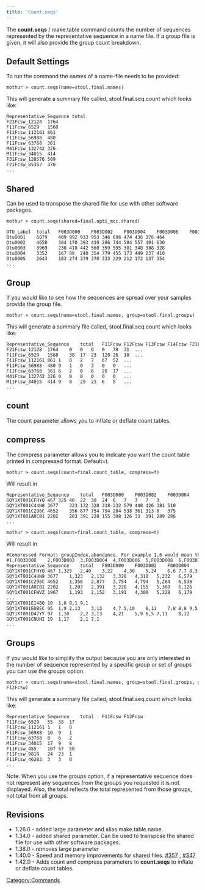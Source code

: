 ```yaml
---
title: 'Count.seqs'
---
```

The **count.seqs** / make.table command counts the
number of sequences represented by the representative sequence in a name
file. If a group file is given, it will also provide the group count
breakdown.

## Default Settings

To run the command the names of a name-file needs to be provided:

    mothur > count.seqs(name=stool.final.names)

This will generate a summary file called, stool.final.seq.count which
looks like:

    Representative_Sequence total  
    F21Fcsw_12128  1764
    F11Fcsw_6529   1568
    F11Fcsw_112161 861
    F11Fcsw_56988  480
    F11Fcsw_63768  361
    M41Fcsw_132742 326
    M11Fcsw_34015  414
    F31Fcsw_128576 509
    F21Fcsw_85352  370
    ...

## Shared

Can be used to transpose the shared file for use with other software
packages.

    mothur > count.seqs(shared=final.opti_mcc.shared)

    OTU_Label  total   F003D000    F003D002    F003D004    F003D006    F003D008    F003D142    F003D144    F003D146    F003D148    F003D150
    Otu0001    6079    409 992 933 953 346 696 474 436 376 464
    Otu0002    4658    384 170 393 419 286 744 584 557 491 630
    Otu0003    3969    230 418 442 560 359 595 301 348 388 328
    Otu0004    3352    167 88  240 354 779 455 173 449 237 410
    Otu0005    2643    183 274 379 370 333 229 212 172 137 354
    ...

## Group

If you would like to see how the sequences are spread over your samples
provide the group file.

    mothur > count.seqs(name=stool.final.names, group=stool.final.groups)

This will generate a summary file called, stool.final.seq.count which
looks like:

    Representative_Sequence    total   F11Fcsw F12Fcsw F13Fcsw F14Fcsw F21Fcsw F22Fcsw 
    F21Fcsw_12128  1764    0   0   0   0   39  31  ...
    F11Fcsw_6529   1568    38  17  23  128 26  18  ...
    F11Fcsw_112161 861 1   0   2   7   67  52  ...
    F11Fcsw_56988  480 9   1   0   3   0   0   ...
    F11Fcsw_63768  361 6   2   0   6   28  17  ...
    M41Fcsw_132742 326 0   0   0   0   0   0   ...
    M11Fcsw_34015  414 9   8   29  23  6   5   ...
    ...

## count

The count parameter allows you to inflate or deflate count tables.

## compress

The compress parameter allows you to indicate you want the count table
printed in compressed format. Default=t.

    mothur > count.seqs(count=final.count_table, compress=f)

Will result in

    Representative_Sequence    total   F003D000    F003D002    F003D004    F003D006    F003D008    F003D142    F003D144    F003D146    F003D148    F003D150
    GQY1XT001CFHYQ 467 325 40  22  30  24  6   7   3   7   3
    GQY1XT001C44N8 3677    323 132 328 318 232 579 448 426 381 510
    GQY1XT001C296C 4652    356 877 754 794 284 538 361 313 0   375
    GQY1XT001ARCB1 2202    203 391 220 155 308 126 33  191 289 286
    ...

    mothur > count.seqs(count=final.count_table, compress=t)

Will result in

    #Compressed Format: groupIndex,abundance. For example 1,6 would mean the read has an abundance of 6 for group 1.
    #1,F003D000    2,F003D002  3,F003D004  4,F003D006  5,F003D008  6,F003D142  7,F003D144  8,F003D146  9,F003D148  10,F003D150 
    Representative_Sequence    total   F003D000    F003D002    F003D004    F003D006    F003D008    F003D142    F003D144    F003D146    F003D148    F003D150
    GQY1XT001CFHYQ 467 1,325   2,40    3,22    4,30    5,24    6,6 7,7 8,3 9,7 10,3
    GQY1XT001C44N8 3677    1,323   2,132   3,328   4,318   5,232   6,579   7,448   8,426   9,381   10,510
    GQY1XT001C296C 4652    1,356   2,877   3,754   4,794   5,284   6,538   7,361   8,313   10,375
    GQY1XT001ARCB1 2202    1,203   2,391   3,220   4,155   5,308   6,126   7,33    8,191   9,289   10,286
    GQY1XT001CFWVZ 1967    1,193   2,152   3,191   4,300   5,228   6,179   7,172   8,161   9,111   10,280
    ...
    GQY1XT001EI480 10  1,8 8,1 9,1
    GQY1XT001EDBEC 95  1,9 2,13    3,13    4,7 5,10    6,11    7,8 8,8 9,5 10,11
    GQY1XT001D47YY 97  1,10    2,2 3,13    4,21    5,9 6,5 7,11    8,12    9,2 10,12
    GQY1XT001CNUHI 19  1,17    2,1 7,1
    ...

## Groups

If you would like to simplify the output because you are only interested
in the number of sequence represented by a specific group or set of
groups you can use the groups option.

    mothur > count.seqs(name=stool.final.names, group=stool.final.groups, groups=F11Fcsw-F12Fcsw)

This will generate a summary file called, stool.final.seq.count which
looks like:

    Representative_Sequence    total   F11Fcsw F12Fcsw 
    F11Fcsw_6529   55  38  17  
    F11Fcsw_112161 1   1   0   
    F11Fcsw_56988  10  9   1   
    F11Fcsw_63768  8   6   2   
    M11Fcsw_34015  17  9   8   
    F11Fcsw_455    107 57  50  
    F11Fcsw_9818   24  23  1   
    F11Fcsw_46282  3   3   0   
    ...

Note: When you use the groups option, if a representative sequence does
not represent any sequences from the groups you requested it is not
displayed. Also, the total reflects the total represented from those
groups, not total from all groups.

## Revisions

-   1.26.0 - added large parameter and alias make.table name.
-   1.34.0 - added shared parameter. Can be used to transpose the shared
    file for use with other software packages.
-   1.38.0 - removes large parameter
-   1.40.0 - Speed and memory improvements for shared files.
    [\#357](https://github.com/mothur/mothur/issues/357) ,
    [\#347](https://github.com/mothur/mothur/issues/347)
-   1.42.0 - Adds count and compress parameters to **count.seqs** to inflate
    or deflate count tables.

[Category:Commands](Category:Commands)
